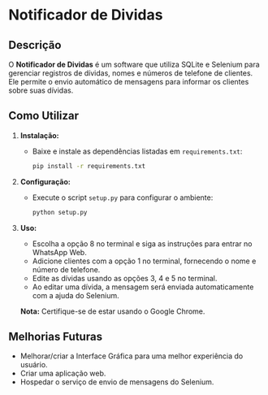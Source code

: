 # Notificador de Dividas

## Descrição
O **Notificador de Dividas** é um software que utiliza SQLite e Selenium para gerenciar registros de dívidas, nomes e números de telefone de clientes. Ele permite o envio automático de mensagens para informar os clientes sobre suas dívidas.

## Como Utilizar

1. **Instalação:**
   - Baixe e instale as dependências listadas em `requirements.txt`:
     ```sh
     pip install -r requirements.txt
     ```

2. **Configuração:**
   - Execute o script `setup.py` para configurar o ambiente:
     ```sh
     python setup.py
     ```

3. **Uso:**
   - Escolha a opção 8 no terminal e siga as instruções para entrar no WhatsApp Web.
   - Adicione clientes com a opção 1 no terminal, fornecendo o nome e número de telefone.
   - Edite as dívidas usando as opções 3, 4 e 5 no terminal.
   - Ao editar uma dívida, a mensagem será enviada automaticamente com a ajuda do Selenium.

   **Nota:** Certifique-se de estar usando o Google Chrome.

## Melhorias Futuras

- Melhorar/criar a Interface Gráfica para uma melhor experiência do usuário.
- Criar uma aplicação web.
- Hospedar o serviço de envio de mensagens do Selenium.

